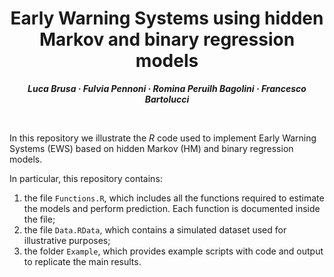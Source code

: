 <h1 align="center">Early Warning Systems using hidden Markov and binary regression models</h1>
<p align="center"> <span style="font-size: 14px;"><em><strong>Luca Brusa &middot; Fulvia Pennoni &middot; Romina Peruilh Bagolini &middot; Francesco Bartolucci</strong></em></span> </p>
<br>


In this repository we illustrate the $R$ code used to implement Early Warning Systems (EWS) based on hidden Markov (HM) and binary regression models. 



In particular, this repository contains: 
1. the file `Functions.R`, which includes all the functions required to estimate the models and perform prediction. Each function is documented inside the file;
2. the file `Data.RData`, which contains a simulated dataset used for illustrative purposes;
3. the folder `Example`, which provides example scripts with code and output to replicate the main results.

